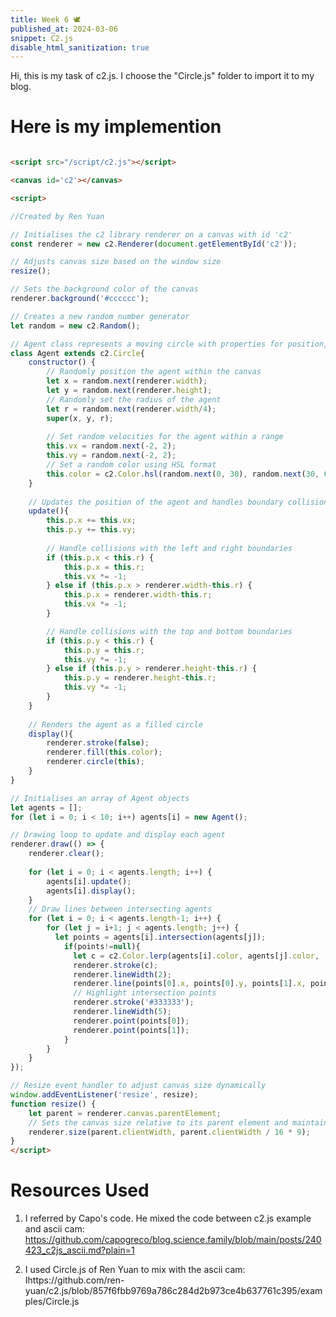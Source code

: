 ```yaml
---
title: Week 6 🕊
published_at: 2024-03-06
snippet: C2.js
disable_html_sanitization: true
---
```


Hi, this is my task of c2.js. I choose the "Circle.js" folder to import it to my blog. 

<script src="/script/c2.js"></script>

<canvas id='c2'></canvas> 

<script>

//Created by Ren Yuan


const renderer = new c2.Renderer(document.getElementById('c2'));
resize();

renderer.background('#cccccc');
let random = new c2.Random();


class Agent extends c2.Circle{
    constructor() {
        let x = random.next(renderer.width);
        let y = random.next(renderer.height);
        let r = random.next(renderer.width/4);
        super(x, y, r);

        this.vx = random.next(-2, 2);
        this.vy = random.next(-2, 2);
        this.color = c2.Color.hsl(random.next(0, 30), random.next(30, 60), random.next(20, 100));
    }

    update(){
        this.p.x += this.vx;
        this.p.y += this.vy;

        if (this.p.x < this.r) {
            this.p.x = this.r;
            this.vx *= -1;
        } else if (this.p.x > renderer.width-this.r) {
            this.p.x = renderer.width-this.r;
            this.vx *= -1;
        }
        if (this.p.y < this.r) {
            this.p.y = this.r;
            this.vy *= -1;
        } else if (this.p.y > renderer.height-this.r) {
            this.p.y = renderer.height-this.r;
            this.vy *= -1;
        }
    }

    display(){
        renderer.stroke(false);
        renderer.fill(this.color);
        renderer.circle(this);
    }
}


let agents = [];
for (let i = 0; i < 10; i++) agents[i] = new Agent();


renderer.draw(() => {
    renderer.clear();

    for (let i = 0; i < agents.length; i++) {
        agents[i].update();
        agents[i].display();
    }

    for (let i = 0; i < agents.length-1; i++) {
        for (let j = i+1; j < agents.length; j++) {
          let points = agents[i].intersection(agents[j]);
            if(points!=null){
              let c = c2.Color.lerp(agents[i].color, agents[j].color, .5);
              renderer.stroke(c);
              renderer.lineWidth(2);
              renderer.line(points[0].x, points[0].y, points[1].x, points[1].y);
              
              renderer.stroke('#333333');
              renderer.lineWidth(5);
              renderer.point(points[0]);
              renderer.point(points[1]);
            }
        }
    }
});


window.addEventListener('resize', resize);
function resize() {
    let parent = renderer.canvas.parentElement;
    renderer.size(parent.clientWidth, parent.clientWidth / 16 * 9);
}
</script>

# Here is my implemention

``` html

<script src="/script/c2.js"></script>

<canvas id='c2'></canvas> 

<script>

//Created by Ren Yuan

// Initialises the c2 library renderer on a canvas with id 'c2'
const renderer = new c2.Renderer(document.getElementById('c2'));

// Adjusts canvas size based on the window size
resize();

// Sets the background color of the canvas
renderer.background('#cccccc');

// Creates a new random number generator
let random = new c2.Random();

// Agent class represents a moving circle with properties for position, velocity, and color
class Agent extends c2.Circle{
    constructor() {
        // Randomly position the agent within the canvas
        let x = random.next(renderer.width);
        let y = random.next(renderer.height);
        // Randomly set the radius of the agent
        let r = random.next(renderer.width/4);
        super(x, y, r);
        
        // Set random velocities for the agent within a range
        this.vx = random.next(-2, 2);
        this.vy = random.next(-2, 2);
        // Set a random color using HSL format
        this.color = c2.Color.hsl(random.next(0, 30), random.next(30, 60), random.next(20, 100));
    }
    
    // Updates the position of the agent and handles boundary collisions
    update(){
        this.p.x += this.vx;
        this.p.y += this.vy;
        
        // Handle collisions with the left and right boundaries
        if (this.p.x < this.r) {
            this.p.x = this.r;
            this.vx *= -1;
        } else if (this.p.x > renderer.width-this.r) {
            this.p.x = renderer.width-this.r;
            this.vx *= -1;
        }

        // Handle collisions with the top and bottom boundaries
        if (this.p.y < this.r) {
            this.p.y = this.r;
            this.vy *= -1;
        } else if (this.p.y > renderer.height-this.r) {
            this.p.y = renderer.height-this.r;
            this.vy *= -1;
        }
    }
    
    // Renders the agent as a filled circle
    display(){
        renderer.stroke(false);
        renderer.fill(this.color);
        renderer.circle(this);
    }
}

// Initialises an array of Agent objects
let agents = [];
for (let i = 0; i < 10; i++) agents[i] = new Agent();

// Drawing loop to update and display each agent
renderer.draw(() => {
    renderer.clear();
    
    for (let i = 0; i < agents.length; i++) {
        agents[i].update();
        agents[i].display();
    }
    // Draw lines between intersecting agents
    for (let i = 0; i < agents.length-1; i++) {
        for (let j = i+1; j < agents.length; j++) {
          let points = agents[i].intersection(agents[j]);
            if(points!=null){
              let c = c2.Color.lerp(agents[i].color, agents[j].color, .5);
              renderer.stroke(c);
              renderer.lineWidth(2);
              renderer.line(points[0].x, points[0].y, points[1].x, points[1].y);
              // Highlight intersection points
              renderer.stroke('#333333');
              renderer.lineWidth(5);
              renderer.point(points[0]);
              renderer.point(points[1]);
            }
        }
    }
});

// Resize event handler to adjust canvas size dynamically
window.addEventListener('resize', resize);
function resize() {
    let parent = renderer.canvas.parentElement;
    // Sets the canvas size relative to its parent element and maintains aspect ratio
    renderer.size(parent.clientWidth, parent.clientWidth / 16 * 9);
}
</script>

``` 

# Resources Used

1. I referred by Capo's code. He mixed the code between c2.js example and ascii cam: https://github.com/capogreco/blog.science.family/blob/main/posts/240423_c2js_ascii.md?plain=1

2. I used Circle.js of Ren Yuan to mix with the ascii cam: Ihttps://github.com/ren-yuan/c2.js/blob/857f6fbb9769a786c284d2b973ce4b637761c395/examples/Circle.js